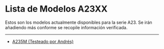 # Lista de Modelos A23XX

Estos son los modelos actualmente disponibles para la serie A23. Se irán añadiendo más conforme se recopile información verificada.

---

* [A235M (Testeado por Andrés)](https://github.com/Andreslan327/LanDroid/blob/main/Dispositivos/Samsung/A23/A235M/A235M.md)
